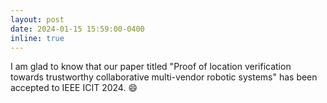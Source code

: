 ```yaml
---
layout: post
date: 2024-01-15 15:59:00-0400
inline: true
---
```


I am glad to know that our paper titled "Proof of location verification towards trustworthy collaborative multi-vendor robotic systems" has been accepted to IEEE ICIT 2024. :smile:
